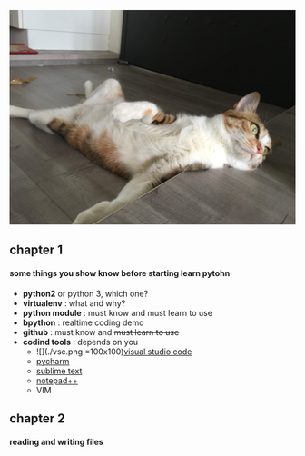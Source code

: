 ![mycat](./mycat.jpg)

## chapter 1

#### some things you  show know before starting learn pytohn

- **python2**  or python 3, which one?
- **virtualenv** : what and why?
- **python module** : must know and must learn to use
- **bpython** : realtime coding demo
- **github** : must know and ~~must learn to use~~ 
- **codind tools** : depends on you
  - ![](./vsc.png =100x100)[visual studio code](https://code.visualstudio.com/)
  - [pycharm](https://www.jetbrains.com/pycharm/)
  - [sublime text](https://www.sublimetext.com/)
  - [notepad++](https://notepad-plus-plus.org/zh/)
  - VIM

## chapter 2

#### reading and  writing files

